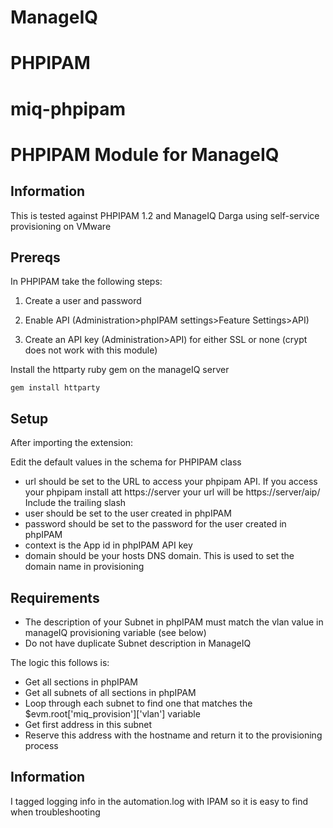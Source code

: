 # ManageIQ
# PHPIPAM
# miq-phpipam



# PHPIPAM Module for ManageIQ

## Information
This is tested against PHPIPAM 1.2 and ManageIQ Darga using self-service provisioning on VMware




## Prereqs

In PHPIPAM take the following steps:

1. Create a user and password

2. Enable API (Administration>phpIPAM settings>Feature Settings>API)

3. Create an API key (Administration>API) for either SSL or none (crypt does not work with this module)

Install the httparty ruby gem on the manageIQ server

```
gem install httparty
```

## Setup

After importing the extension:

Edit the default values in the schema for PHPIPAM class

- url should be set to the URL to access your phpipam API. If you access your phpipam install att https://server your url will be https://server/aip/ Include the trailing slash
- user should be set to the user created in phpIPAM
- password should be set to the password for the user created in phpIPAM
- context is the App id in phpIPAM API key
- domain should be your hosts DNS domain. This is used  to set the domain name in provisioning

## Requirements

- The description of your Subnet in phpIPAM must match  the vlan value in manageIQ provisioning variable (see below)
- Do not have duplicate Subnet description in ManageIQ

The logic this follows is:
- Get all sections in phpIPAM
- Get all subnets of all sections in phpIPAM
- Loop through each subnet to find one that matches the $evm.root['miq_provision']['vlan'] variable
- Get first address in this subnet
- Reserve this address with the hostname and return it to the provisioning process

## Information

I tagged logging info in the automation.log with IPAM so it is easy to find when troubleshooting
